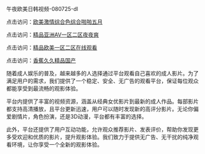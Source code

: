 午夜欧美日韩视频-080725-dl

点击访问：<a href="https://heiliaoe8ajia.pages.dev">欧美激情综合色综合啪啪五月</a>

点击访问：<a href="https://heiliaoxqkkct.pages.dev">精品亚洲AV一区二区夜夜爽</a>

点击访问：<a href="https://heiliaoxwd5i8.pages.dev">精品欧美一区二区在线观看</a>

点击访问：<a href="https://heiliaowzu4ur.pages.dev">香蕉久久精品国产</a>

随着成人娱乐的普及，越来越多的人选择通过平台观看自己喜欢的成人影片。为了满足用户的需求，我们提供了一个稳定、安全、无广告的观看平台，保证每位观众都能享受到最流畅的观影体验。

平台内提供了丰富的视频资源，涵盖从经典女优影片到最新的成人作品。每部影片都支持高清播放，且平台更新迅速，用户可以随时发现新的高评分影片。无论你偏爱剧情片，角色扮演，还是3D动漫，平台都有丰富的选择。

此外，平台还提供了用户互动功能，允许观众推荐影片、发表评价，帮助你发现更多受欢迎和优质的影片，提升观影体验。我们致力于提供无广告、无干扰的纯净观看环境，让你享受一个全新的观影体验。

<span style="display:none;">[Canonical link](https://github.com/qa08072025/qa10 ）</span>
